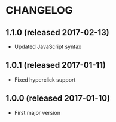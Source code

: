 # CHANGELOG

## 1.1.0 (released 2017-02-13)

- Updated JavaScript syntax

## 1.0.1 (released 2017-01-11)

- Fixed hyperclick support

## 1.0.0 (released 2017-01-10)

- First major version
